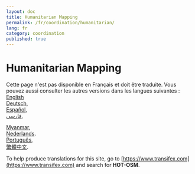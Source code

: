 ```yaml
---
layout: doc
title: Humanitarian Mapping
permalink: /fr/coordination/humanitarian/
lang: fr
category: coordination
published: true
---
```


Humanitarian Mapping
=============================  

Cette page n'est pas disponible en Français et doit être traduite. Vous pouvez aussi consulter les autres versions dans les langues suivantes : 
[English](/en/coordination/humanitarian/)    <!--   
[Bahasa Indonesia](/bi/coordination/humanitarian/),  
[Catalan](/ca/coordination/humanitarian/)
[Czech](/cs/coordination/humanitarian/),   -->  
[Deutsch](/de/coordination/humanitarian/),  
[Español](/es/coordination/humanitarian/),  
[فارسی](/fa/coordination/humanitarian/),  
<!-- [Français](/fr/coordination/humanitarian/),  
[Hrvatski](/hr/coordination/humanitarian/),  
[Italiano](/it/coordination/humanitarian/),  
[日本語](/ja/coordination/humanitarian/),  -->  
[Myanmar](/my/coordination/humanitarian/),<!--
[Norsk](/nb/coordination/humanitarian/), -->  
[Nederlands](/nl_NL/coordination/humanitarian/).  
[Português](/pt/coordination/humanitarian/),  <!--  
[Русский](/ru/coordination/humanitarian/),  
[Kiswahili](/sw/coordination/humanitarian/), 
[Slovenian](/sl/coordination/humanitarian/),  
[Shqip](/sq/coordination/humanitarian/),  
[Українська](/uk/coordination/humanitarian/), 
[简体中文](/zh_CN/coordination/humanitarian/).-->  
[繁體中文](/zh_TW/coordination/humanitarian/).

To help produce translations for this site, go to [https://www.transifex.com](https://www.transifex.com) and search for **HOT-OSM**.
